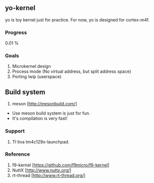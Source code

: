 ## yo-kernel

yo is toy kernel just for practice.
For now, yo is designed for cortex-m4f.

### Progress

0.01 %

### Goals

1. Microkernel design
2. Process mode (No virtual address, but split address space)
3. Porting lwip (userspace)

## Build system

1. meson [http://mesonbuild.com/]
  - Use meson build system is just for fun.
  - It's compilation is very fast!

### Support

1. TI tiva tm4c129x-launchpad.

### Reference

1. f9-kernel [https://github.com/f9micro/f9-kernel]
2. NuttX [http://www.nuttx.org/]
3. rt-thread [http://www.rt-thread.org/]
